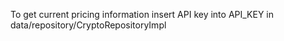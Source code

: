 To get current pricing information insert API key into API_KEY in data/repository/CryptoRepositoryImpl
